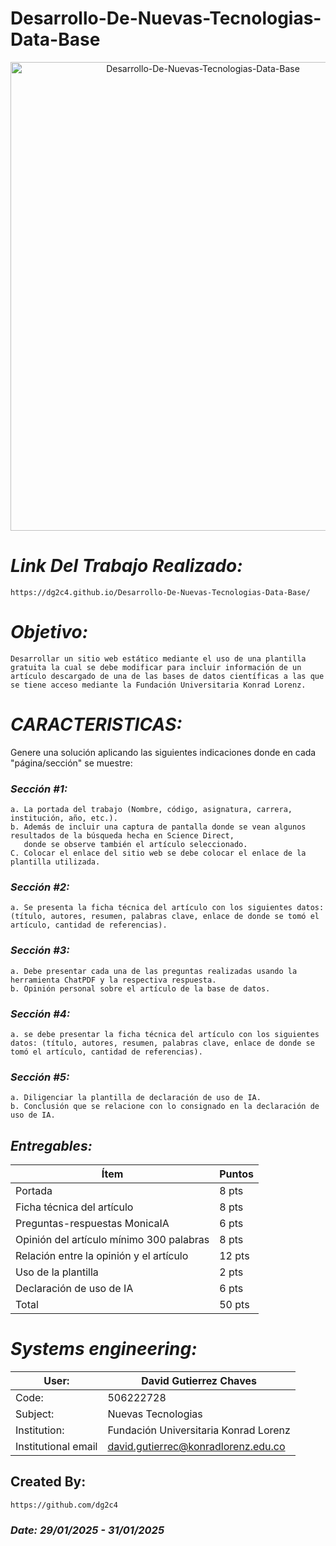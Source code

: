 # Desarrollo-De-Nuevas-Tecnologias-Data-Base
<p align="center">
  <img width="600" height="750" src="Assets/Developer programmer-Программист-разработчик.jpeg" alt="Desarrollo-De-Nuevas-Tecnologias-Data-Base">
</p>

# *Link Del Trabajo Realizado:*
    https://dg2c4.github.io/Desarrollo-De-Nuevas-Tecnologias-Data-Base/

# *Objetivo:*
    Desarrollar un sitio web estático mediante el uso de una plantilla gratuita la cual se debe modificar para incluir información de un 
    artículo descargado de una de las bases de datos científicas a las que se tiene acceso mediante la Fundación Universitaria Konrad Lorenz.

# *CARACTERISTICAS:*
Genere una solución aplicando las siguientes indicaciones donde en cada "página/sección" se muestre:

### *Sección #1:*
    a. La portada del trabajo (Nombre, código, asignatura, carrera, institución, año, etc.).
    b. Además de incluir una captura de pantalla donde se vean algunos resultados de la búsqueda hecha en Science Direct, 
       donde se observe también el artículo seleccionado.
    C. Colocar el enlace del sitio web se debe colocar el enlace de la plantilla utilizada.

### *Sección #2:*
    a. Se presenta la ficha técnica del artículo con los siguientes datos: (título, autores, resumen, palabras clave, enlace de donde se tomó el artículo, cantidad de referencias).

### *Sección #3:*
    a. Debe presentar cada una de las preguntas realizadas usando la herramienta ChatPDF y la respectiva respuesta.
    b. Opinión personal sobre el artículo de la base de datos.

### *Sección #4:*
    a. se debe presentar la ficha técnica del artículo con los siguientes datos: (título, autores, resumen, palabras clave, enlace de donde se tomó el artículo, cantidad de referencias).

### *Sección #5:*
    a. Diligenciar la plantilla de declaración de uso de IA.
    b. Conclusión que se relacione con lo consignado en la declaración de uso de IA.

## *Entregables:*
| Ítem | Puntos |
|------|--------|
| Portada | 8 pts |
| Ficha técnica del artículo | 8 pts |
| Preguntas-respuestas MonicaIA | 6 pts |
| Opinión del artículo mínimo 300 palabras | 8 pts |
| Relación entre la opinión y el artículo | 12 pts |
| Uso de la plantilla | 2 pts |
| Declaración de uso de IA | 6 pts |
| Total | 50 pts |


# *Systems engineering:*
| User: | David Gutierrez Chaves |
|------|--------|
| Code: | 506222728 |
| Subject: | Nuevas Tecnologias |
| Institution: | Fundación Universitaria Konrad Lorenz |
| Institutional email | david.gutierrec@konradlorenz.edu.co |  


## Created By:
    https://github.com/dg2c4

### *Date: 29/01/2025 - 31/01/2025*
